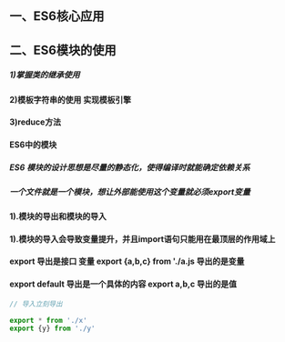 ## 一、ES6核心应用
## 二、ES6模块的使用
##### 1)掌握类的继承使用
#### 2)模板字符串的使用 实现模板引擎
#### 3)reduce方法

#### ES6中的模块

##### ES6 模块的设计思想是尽量的静态化，使得编译时就能确定依赖关系
##### 一个文件就是一个模块，想让外部能使用这个变量就必须export变量

#### 1).模块的导出和模块的导入

#### 1).模块的导入会导致变量提升，并且import语句只能用在最顶层的作用域上
#### export 导出是接口 变量   export {a,b,c}  from './a.js 导出的是变量
#### export default 导出是一个具体的内容  export a,b,c 导出的是值

```javascript
// 导入立刻导出

export * from './x'
export {y} from './y'



```